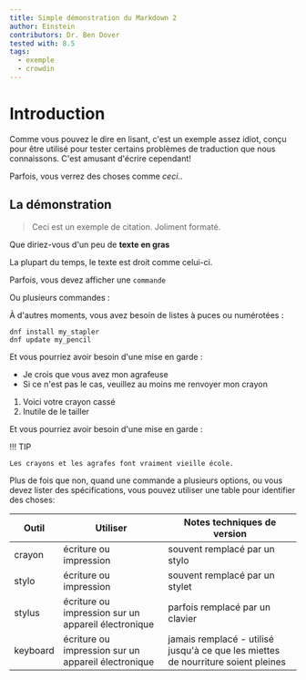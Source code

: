 ```yaml
---
title: Simple démonstration du Markdown 2
author: Einstein
contributors: Dr. Ben Dover
tested with: 8.5
tags:
  - exemple
  - crowdin
---
```


# Introduction

Comme vous pouvez le dire en lisant, c'est un exemple assez idiot, conçu pour être utilisé pour tester certains problèmes de traduction que nous connaissons. C'est amusant d'écrire cependant!

Parfois, vous verrez des choses comme _ceci_..

## La démonstration

> Ceci est un exemple de citation. Joliment formaté.

Que diriez-vous d'un peu de **texte en gras**

La plupart du temps, le texte est droit comme celui-ci.

Parfois, vous devez afficher une `commande`

Ou plusieurs commandes :

À d'autres moments, vous avez besoin de listes à puces ou numérotées :

```
dnf install my_stapler
dnf update my_pencil
```

Et vous pourriez avoir besoin d'une mise en garde :

- Je crois que vous avez mon agrafeuse
- Si ce n'est pas le cas, veuillez au moins me renvoyer mon crayon

1. Voici votre crayon cassé
2. Inutile de le tailler

Et vous pourriez avoir besoin d'une mise en garde :

!!! TIP

    Les crayons et les agrafes font vraiment vieille école.

Plus de fois que non, quand une commande a plusieurs options, ou vous devez lister des spécifications, vous pouvez utiliser une table pour identifier des choses:

| Outil    | Utiliser                                            | Notes techniques de version                                                       |
| -------- | --------------------------------------------------- | --------------------------------------------------------------------------------- |
| crayon   | écriture ou impression                              | souvent remplacé par un stylo                                                     |
| stylo    | écriture ou impression                              | souvent remplacé par un stylet                                                    |
| stylus   | écriture ou impression sur un appareil électronique | parfois remplacé par un clavier                                                   |
| keyboard | écriture ou impression sur un appareil électronique | jamais remplacé - utilisé jusqu'à ce que les miettes de nourriture soient pleines |
